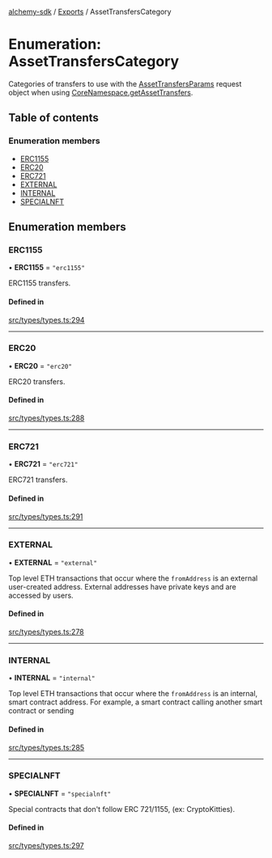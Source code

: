 [alchemy-sdk](../README.md) / [Exports](../modules.md) / AssetTransfersCategory

# Enumeration: AssetTransfersCategory

Categories of transfers to use with the [AssetTransfersParams](../interfaces/AssetTransfersParams.md) request
object when using [CoreNamespace.getAssetTransfers](../classes/CoreNamespace.md#getassettransfers).

## Table of contents

### Enumeration members

- [ERC1155](AssetTransfersCategory.md#erc1155)
- [ERC20](AssetTransfersCategory.md#erc20)
- [ERC721](AssetTransfersCategory.md#erc721)
- [EXTERNAL](AssetTransfersCategory.md#external)
- [INTERNAL](AssetTransfersCategory.md#internal)
- [SPECIALNFT](AssetTransfersCategory.md#specialnft)

## Enumeration members

### ERC1155

• **ERC1155** = `"erc1155"`

ERC1155 transfers.

#### Defined in

[src/types/types.ts:294](https://github.com/alchemyplatform/alchemy-sdk-js/blob/8b1ae5c/src/types/types.ts#L294)

___

### ERC20

• **ERC20** = `"erc20"`

ERC20 transfers.

#### Defined in

[src/types/types.ts:288](https://github.com/alchemyplatform/alchemy-sdk-js/blob/8b1ae5c/src/types/types.ts#L288)

___

### ERC721

• **ERC721** = `"erc721"`

ERC721 transfers.

#### Defined in

[src/types/types.ts:291](https://github.com/alchemyplatform/alchemy-sdk-js/blob/8b1ae5c/src/types/types.ts#L291)

___

### EXTERNAL

• **EXTERNAL** = `"external"`

Top level ETH transactions that occur where the `fromAddress` is an
external user-created address. External addresses have private keys and are
accessed by users.

#### Defined in

[src/types/types.ts:278](https://github.com/alchemyplatform/alchemy-sdk-js/blob/8b1ae5c/src/types/types.ts#L278)

___

### INTERNAL

• **INTERNAL** = `"internal"`

Top level ETH transactions that occur where the `fromAddress` is an
internal, smart contract address. For example, a smart contract calling
another smart contract or sending

#### Defined in

[src/types/types.ts:285](https://github.com/alchemyplatform/alchemy-sdk-js/blob/8b1ae5c/src/types/types.ts#L285)

___

### SPECIALNFT

• **SPECIALNFT** = `"specialnft"`

Special contracts that don't follow ERC 721/1155, (ex: CryptoKitties).

#### Defined in

[src/types/types.ts:297](https://github.com/alchemyplatform/alchemy-sdk-js/blob/8b1ae5c/src/types/types.ts#L297)
